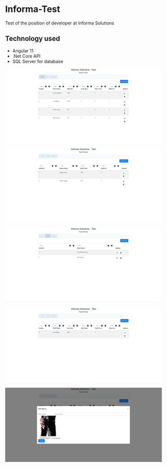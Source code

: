# Informa-Test
Test of the position of developer at Informa Solutions


## Technology used
- Angular 11
- .Net Core API
- SQL Server for database

![Image of trackpage](/images/trackpage.png)

![Image of artistpage](/images/albumimage.png)

![Image of albumpage](/images/artistpage.png)

![Image of trackfilter](/images/trackfilter.png)

![Image of albumimage](/images/imageupload.png)


